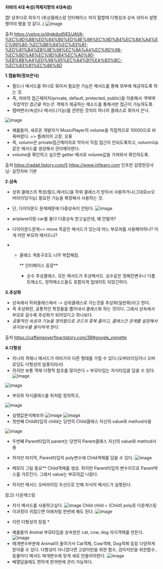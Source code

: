 **자바의 4대 속성(객체지향의 4대속성)**

캡! 상추다로 외우기
(추상클래스랑 인터페이스 차이 말할때 다형성과 상속 섞어서 설명했어야 됐을 것 같다..)
![image](https://github.com/ws1811/cs-study/assets/117894789/1e45b615-a49c-43b1-a1cb-c7c9624e3901)

출처 https://velog.io/@gkdud583/JAVA-%EC%9D%B8%ED%84%B0%ED%8E%98%EC%9D%B4%EC%8A%A4%EC%99%80-%EC%B6%94%EC%83%81-%ED%81%B4%EB%9E%98%EC%8A%A4%EC%9D%98-%EC%B0%A8%EC%9D%B4%EC%A0%90-%EB%8B%A4%ED%98%95%EC%84%B1%EA%B3%BC-%EC%83%81%EC%86%8D

**1.캡슐화(정보은닉)**
- 필드나 메서드를 하나로 묶어서 필요한 기능은 메서드를 통해 외부에 제공하도록 하는 것.
- 즉, 자바의 접근제어자(private, default, protected, public)을 이용해서 *객체에 직접적인 접근을 막는것*.
  객체가 제공하는 메소드를 통해서만 접근이 가능하도록.
- 멤버변수(속성)나 메서드(기능)를 관련된 것끼리 하나의 클래스로 묶어서 은닉.

![image](https://github.com/ws1811/cs-study/assets/117894789/da901c46-92f3-4411-b32d-f37f09e10ee8)
- 예를들어, 새로온 개발자가 MusicPlayer의 volume을 직접적으로 10000으로 바꿔버렸다. => 플레이어 고장. 오류
- 즉, volumn은 private접근제어자로 막아서 직접 접근이 안되도록하고, volumnUp같은 메서드를 생성해서 관리해야한다.
- volume을 확인하고 싶으면 getter 메서로 volume값을 가져와서 확인하도록.

출처 https://radait.tistory.com/5
https://www.inflearn.com 인프런 김영한강사님- 실전자바 기본



**2.상속**
- 상위 클래스의 특성(필드,메서드)을 하위 클래스가 받아서 사용하거나(그대로or오버라이딩가능) 필요한 기능을 확장해서 사용하는 것.

- 단, 다이아몬드 문제때문에 다중상속이 안된다.
![image](https://github.com/ws1811/cs-study/assets/117894789/bdd7759a-605c-49fd-834c-ffbef05df9f0)
- ariplane이랑 car를 둘다 다중상속 받고싶은데, 왜 안될까?
- 다이아몬드문제=> move 똑같은 메서드가 있는데 어느 부모꺼를 사용해야하나? 이게 어떤 부모의 메서드냐?
- + 클래스 계층구조도 너무 복잡해짐.
 
    ** 인터페이스 등장**
    - 순수 추상클래스. 모든 메서드가 추상메서드. 상수같은 정해진변수나 디폴트메소드, 정적메소드들도 포함되게 업데이트 되었긴하다.
    

**3.추상화**
- 상속에서 하위클래스에서 -> 상위클래스로 가는것을 추상화(일반화)라고 한다.
- 즉 추상화란, 공통적인 특징들을 뽑아내서 클래스화 하는 것이다. 그래서 상속에서 부모로 갈수록 추상화가 되어있다고 하나보다.
- *공통적인 속성과 기능을 정의함으로 코드의 중복 줄이고, 클래스간 관계를 설정해서 유지보수를 용이하게 한다.*

출처 https://caffeineoverflow.tistory.com/38#google_vignette


**4.다형성**
- 하나의 객체나 메서드가 여러가지 다른 형태를 가질 수 있다.(오버라이딩이나 오버로딩도 다형성의 일종이라서)
- 하지만 보통 객체 다형적 참조를 많이쓴다 = 부모타입는 자식타입을 담을 수 있다.
![image](https://github.com/ws1811/cs-study/assets/117894789/ddee2383-121f-4d0e-ab83-f2782091c801)

![image](https://github.com/ws1811/cs-study/assets/117894789/eac290a0-81eb-4d8c-aa86-061b2f91016e)

- 부모와 자식클래스를 위처럼 정의하고,
  
![image](https://github.com/ws1811/cs-study/assets/117894789/4e638f19-7612-4b8e-8f5f-d56d61799f32)
- 실행값분석해보자
![image](https://github.com/ws1811/cs-study/assets/117894789/accc2ce1-b757-49bd-8147-35c4422e9862)
![image](https://github.com/ws1811/cs-study/assets/117894789/8ab72efa-6c51-4f5f-8ee4-cab28c205dc6)
- 첫번째 Child타입의 child는 당연히 Child클래스 자신의 value와 method사용

![image](https://github.com/ws1811/cs-study/assets/117894789/e8129d2b-5a00-48cd-a886-858c715cadd3)
- 두번째 Parent타입의 parent는 당연히 Parent클래스 자신의 value와 method사용


- 하지만 마지막, Parent타입의 poly변수에 Child객체를 담을 수 있다.
![image](https://github.com/ws1811/cs-study/assets/117894789/b9e552a4-ad97-4957-93b4-e49cc8e6569c)
- 메모리 그림 중요** Child객체를 생성. 하지만 Parent타입의 변수이므로 Parent박스를 가르킨다. 그래서 value는 부모의값 나왔다.
- 하지만 메서드 오버라이딩 우선으로 인해 자식의 메서드가 실행된다.

참고) 다운캐스팅
- 자식 메서드를 사용하고싶다.
![image](https://github.com/ws1811/cs-study/assets/117894789/5ea90079-e9fe-47e1-8953-b7682a9cbeb6)
Child child = (Child) poly로 다운캐스팅
- 이과정이 귀찮으면 아래처럼 한번에 해도 된다.
![image](https://github.com/ws1811/cs-study/assets/117894789/ce34c9d1-e947-47bb-84b7-61fd81cb5610)

* 이런 다형성의 장점 *
- 예를들어 Animal 부모타입을 상속받은 cat, cow, dog 자식객체를 만든다.
![image](https://github.com/ws1811/cs-study/assets/117894789/7e631860-5838-4d0c-a4dd-cb2e3f6a2083)
- 매개변수부분에 Animal이 들어가서 Cat객체, Cow객체, Dog객체 등등 다양하게 받아올 수 있다. 다형성이 아니었다면 고양이만을 위한 함수, 강아지만을 위한함수.. 동물마다 메서드 매개변수에 맞게 새로 만들어야한다.
![image](https://github.com/ws1811/cs-study/assets/117894789/7aec43e6-9b35-4984-bdea-f75c54809b5d)
- 배열담을때도 편하게 한꺼번에 관리 가능하다.
